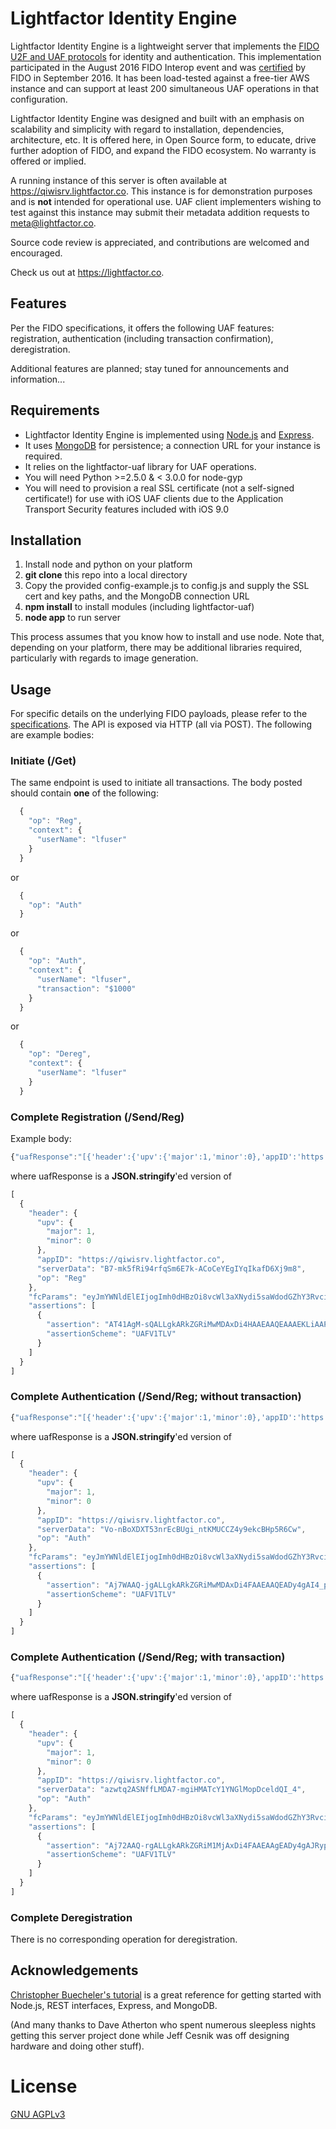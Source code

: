 # Lightfactor Identity Engine

Lightfactor Identity Engine is a lightweight server that implements the [FIDO U2F and UAF protocols](https://fidoalliance.org/specifications/overview/) for identity and authentication.  This implementation participated in the August 2016 FIDO Interop event and was [certified](https://fidoalliance.org/certification/fido-certified/) by FIDO in September 2016.  It has been load-tested against a free-tier AWS instance and can support at least 200 simultaneous UAF operations in that configuration.

Lightfactor Identity Engine was designed and built with an emphasis on scalability and simplicity with regard to installation, dependencies, architecture, etc. It is offered here, in Open Source form, to educate, drive further adoption of FIDO, and expand the FIDO ecosystem. No warranty is offered or implied.

A running instance of this server is often available at https://qiwisrv.lightfactor.co. This instance is for demonstration purposes and is **not** intended for operational use.  UAF client implementers wishing to test against this instance may submit their metadata addition requests to meta@lightfactor.co.

Source code review is appreciated, and contributions are welcomed and encouraged.

Check us out at https://lightfactor.co.

## Features

Per the FIDO specifications, it offers the following UAF features: registration, authentication (including transaction confirmation), deregistration.

Additional features are planned; stay tuned for announcements and information...

## Requirements

* Lightfactor Identity Engine is implemented using [Node.js](https://nodejs.org/en/) and [Express](http://expressjs.com).
* It uses [MongoDB](https://www.mongodb.com) for persistence; a connection URL for your instance is required.
* It relies on the lightfactor-uaf library for UAF operations.
* You will need Python >=2.5.0 & < 3.0.0 for node-gyp
* You will need to provision a real SSL certificate (not a self-signed certificate!) for use with iOS UAF clients due to the Application Transport Security features included with iOS 9.0

## Installation

1. Install node and python on your platform
2. **git clone** this repo into a local directory
3. Copy the provided config-example.js to config.js and supply the SSL cert and key paths, and the MongoDB connection URL
4. **npm install** to install modules (including lightfactor-uaf)
5. **node app** to run server

This process assumes that you know how to install and use node. Note that, depending on your platform, there may be additional libraries required, particularly with regards to image generation.

## Usage

For specific details on the underlying FIDO payloads, please refer to the [specifications](https://fidoalliance.org/specifications/overview/). The API is exposed via HTTP (all via POST). The following are example bodies:

### Initiate (/Get)
The same endpoint is used to initiate all transactions. The body posted should contain **one** of the following:
```javascript
  {
    "op": "Reg",
    "context": {
      "userName": "lfuser"
    }
  }
```
or
```javascript
  {
    "op": "Auth"
  }
```
or
```javascript
  {
    "op": "Auth",
    "context": {
      "userName": "lfuser",
      "transaction": "$1000"
    }
  }
```
or
```javascript
  {
    "op": "Dereg",
    "context": {
      "userName": "lfuser"
    }
  }
```
### Complete Registration (/Send/Reg)
Example body:
```javascript
{"uafResponse":"[{'header':{'upv':{'major':1,'minor':0},'appID':'https://qiwisrv.lightfactor.co','serverData':'B7-mk5fRi94rfqSm6E7k-ACoCeYEgIYqIkafD6Xj9m8','op':'Reg'},'fcParams':'eyJmYWNldElEIjogImh0dHBzOi8vcWl3aXNydi5saWdodGZhY3Rvci5jbyIsICJjaGFsbGVuZ2UiOiAiYjc3NXU2aGY2akVYUEk3ZVEzN3ljb0c4ZFpLMmxJX1YxMkYtLWxRa3dOYyIsICJjaGFubmVsQmluZGluZyI6IHt9LCAiYXBwSUQiOiAiaHR0cHM6Ly9xaXdpc3J2LmxpZ2h0ZmFjdG9yLmNvIn0','assertions':[{'assertion':'AT41AgM-sQALLgkARkZGRiMwMDAxDi4HAAEAAQEAAAEKLiAAPDn21S3xlHLH2W51em44-8P_v_LX-UZaL0FXNkUDNQAJLiAAXdPpYhpiooGXyI2n9u4Fz02C445v42ESCkYryN2-j24NLggAAwAAAAMAAAAMLkEABAIjcjq0lei6RVOiOeGe5bunZHTvPTxyiVCRiMsle_Q4ajK-_zpexgjH_UwsFygEqrY3AnEjGuQBeOmW5DwYEqEHPnwBBi5AAOGgto4194zKfJAmGNf6crhDlbuQEOEqn57xIIO9rSPmP2dRSYMy6QIoa-Uc08m9jMeRVj86L21t9jvyzbGIO4EFLjQBMIIBMDCB2AIBATAKBggqhkjOPQQDAjAlMSMwIQYDVQQDDBpGSURPIENPTkZPUk1BTkNFIFRFU1QgUk9PVDAeFw0xNTA5MDEyMzM0MzRaFw0yMDA4MzEyMzM0MzRaMCUxIzAhBgNVBAMMGkZJRE8gQ09ORk9STUFOQ0UgRkZGRiMwMDAxMFkwEwYHKoZIzj0CAQYIKoZIzj0DAQcDQgAErDoSk47tm5c4zbInHY4DIIwAFyl4pVeB5P9Bp9eXAk2H4-bcve9lylVwhwlJ9Y9NlZ9KMemR_qWjhLXtK5urwDAKBggqhkjOPQQDAgNHADBEAiAqioGSW3CJ_7TCXCAvRJfr5OkiEqRJIMHro3iiMGO6LQIgbc2VmvOZfZWXbp3lQZeRiz-W5Ca276gFNSJEElKwO9g','assertionScheme':'UAFV1TLV'}]}]"}
```
where uafResponse is a **JSON.stringify**'ed version of
```javascript
[
  {
    "header": {
      "upv": {
        "major": 1,
        "minor": 0
      },
      "appID": "https://qiwisrv.lightfactor.co",
      "serverData": "B7-mk5fRi94rfqSm6E7k-ACoCeYEgIYqIkafD6Xj9m8",
      "op": "Reg"
    },
    "fcParams": "eyJmYWNldElEIjogImh0dHBzOi8vcWl3aXNydi5saWdodGZhY3Rvci5jbyIsICJjaGFsbGVuZ2UiOiAiYjc3NXU2aGY2akVYUEk3ZVEzN3ljb0c4ZFpLMmxJX1YxMkYtLWxRa3dOYyIsICJjaGFubmVsQmluZGluZyI6IHt9LCAiYXBwSUQiOiAiaHR0cHM6Ly9xaXdpc3J2LmxpZ2h0ZmFjdG9yLmNvIn0",
    "assertions": [
      {
        "assertion": "AT41AgM-sQALLgkARkZGRiMwMDAxDi4HAAEAAQEAAAEKLiAAPDn21S3xlHLH2W51em44-8P_v_LX-UZaL0FXNkUDNQAJLiAAXdPpYhpiooGXyI2n9u4Fz02C445v42ESCkYryN2-j24NLggAAwAAAAMAAAAMLkEABAIjcjq0lei6RVOiOeGe5bunZHTvPTxyiVCRiMsle_Q4ajK-_zpexgjH_UwsFygEqrY3AnEjGuQBeOmW5DwYEqEHPnwBBi5AAOGgto4194zKfJAmGNf6crhDlbuQEOEqn57xIIO9rSPmP2dRSYMy6QIoa-Uc08m9jMeRVj86L21t9jvyzbGIO4EFLjQBMIIBMDCB2AIBATAKBggqhkjOPQQDAjAlMSMwIQYDVQQDDBpGSURPIENPTkZPUk1BTkNFIFRFU1QgUk9PVDAeFw0xNTA5MDEyMzM0MzRaFw0yMDA4MzEyMzM0MzRaMCUxIzAhBgNVBAMMGkZJRE8gQ09ORk9STUFOQ0UgRkZGRiMwMDAxMFkwEwYHKoZIzj0CAQYIKoZIzj0DAQcDQgAErDoSk47tm5c4zbInHY4DIIwAFyl4pVeB5P9Bp9eXAk2H4-bcve9lylVwhwlJ9Y9NlZ9KMemR_qWjhLXtK5urwDAKBggqhkjOPQQDAgNHADBEAiAqioGSW3CJ_7TCXCAvRJfr5OkiEqRJIMHro3iiMGO6LQIgbc2VmvOZfZWXbp3lQZeRiz-W5Ca276gFNSJEElKwO9g",
        "assertionScheme": "UAFV1TLV"
      }
    ]
  }
]
```
### Complete Authentication (/Send/Reg; without transaction)
```javascript
{"uafResponse":"[{'header':{'upv':{'major':1,'minor':0},'appID':'https://qiwisrv.lightfactor.co','serverData':'Vo-nBoXDXT53nrEcBUgi_ntKMUCCZ4y9ekcBHp5R6Cw','op':'Auth'},'fcParams':'eyJmYWNldElEIjogImh0dHBzOi8vcWl3aXNydi5saWdodGZhY3Rvci5jbyIsICJjaGFsbGVuZ2UiOiAielVNS0lwQ0l5QkhnZThIeW53cE9wUThzNm0waUlvWmZ0SDJPYk1jbVJTRSIsICJjaGFubmVsQmluZGluZyI6IHt9LCAiYXBwSUQiOiAiaHR0cHM6Ly9xaXdpc3J2LmxpZ2h0ZmFjdG9yLmNvIn0','assertions':[{'assertion':'Aj7WAAQ-jgALLgkARkZGRiMwMDAxDi4FAAEAAQEADy4gAI4_pledO12j6LtqwOwb0d8zc9__4b6zk8tSpldId-dMCi4gAMnc0IqtePkwvfA9DXtJus4Ih59neG9W33zCcn92LKJxEC4AAAkuIAAbnOxDpSJkPh-UlxeCCvM4u2-2TO7RQoIRCrOL1Pbz7Q0uBAAAAAASBi5AALr-HeqCieo2HEQmnocjB5ulvM0cgYALK9pTyMHGYfl1RjlaAGlyD7JydBA4JfB_cEvhhn_Uj035RWjiz_8O9g4','assertionScheme':'UAFV1TLV'}]}]"}
```
where uafResponse is a **JSON.stringify**'ed version of
```javascript
[
  {
    "header": {
      "upv": {
        "major": 1,
        "minor": 0
      },
      "appID": "https://qiwisrv.lightfactor.co",
      "serverData": "Vo-nBoXDXT53nrEcBUgi_ntKMUCCZ4y9ekcBHp5R6Cw",
      "op": "Auth"
    },
    "fcParams": "eyJmYWNldElEIjogImh0dHBzOi8vcWl3aXNydi5saWdodGZhY3Rvci5jbyIsICJjaGFsbGVuZ2UiOiAielVNS0lwQ0l5QkhnZThIeW53cE9wUThzNm0waUlvWmZ0SDJPYk1jbVJTRSIsICJjaGFubmVsQmluZGluZyI6IHt9LCAiYXBwSUQiOiAiaHR0cHM6Ly9xaXdpc3J2LmxpZ2h0ZmFjdG9yLmNvIn0",
    "assertions": [
      {
        "assertion": "Aj7WAAQ-jgALLgkARkZGRiMwMDAxDi4FAAEAAQEADy4gAI4_pledO12j6LtqwOwb0d8zc9__4b6zk8tSpldId-dMCi4gAMnc0IqtePkwvfA9DXtJus4Ih59neG9W33zCcn92LKJxEC4AAAkuIAAbnOxDpSJkPh-UlxeCCvM4u2-2TO7RQoIRCrOL1Pbz7Q0uBAAAAAASBi5AALr-HeqCieo2HEQmnocjB5ulvM0cgYALK9pTyMHGYfl1RjlaAGlyD7JydBA4JfB_cEvhhn_Uj035RWjiz_8O9g4",
        "assertionScheme": "UAFV1TLV"
      }
    ]
  }
]
```
### Complete Authentication (/Send/Reg; with transaction)
```javascript
{"uafResponse":"[{'header':{'upv':{'major':1,'minor':0},'appID':'https://qiwisrv.lightfactor.co','serverData':'azwtq2ASNffLMDA7-mgiHMATcY1YNGlMopDceldQI_4','op':'Auth'},'fcParams':'eyJmYWNldElEIjogImh0dHBzOi8vcWl3aXNydi5saWdodGZhY3Rvci5jbyIsICJjaGFsbGVuZ2UiOiAiRjZFaDBoUk9MeWxBZjVDWmtOYmxyUnR5a1pvc0VjT005UnBEaW56Yy1YbyIsICJjaGFubmVsQmluZGluZyI6IHt9LCAiYXBwSUQiOiAiaHR0cHM6Ly9xaXdpc3J2LmxpZ2h0ZmFjdG9yLmNvIn0','assertions':[{'assertion':'Aj72AAQ-rgALLgkARkZGRiM1MjAxDi4FAAEAAgEADy4gAJRypMJ9diToGZn6_QUqc13NApSrrnG6iQLr7W-NKG-pCi4gAMpfd9DbYLSJXKryUrW8GyctW3Vrp-k_97kctUNn7hxZEC4gAH0aVBJ7IiUC9bebX7CAMGEVKkT5KzfiPGUnuvZl1NqaCS4gABaojU-533ck8iU0Z4o646-PRi2PjLtAA18pjk-R5I3SDS4EAAAAABIGLkAAhQhheOytxg8Z-we8Ced02s-zlAS6kHJ1aCSM3BVW22b49cu7HLkFUK9pSKJZFn4n2gAj5wyqufRcJ-Wa9V4PFQ','assertionScheme':'UAFV1TLV'}]}]"}
```
where uafResponse is a **JSON.stringify**'ed version of
```javascript
[
  {
    "header": {
      "upv": {
        "major": 1,
        "minor": 0
      },
      "appID": "https://qiwisrv.lightfactor.co",
      "serverData": "azwtq2ASNffLMDA7-mgiHMATcY1YNGlMopDceldQI_4",
      "op": "Auth"
    },
    "fcParams": "eyJmYWNldElEIjogImh0dHBzOi8vcWl3aXNydi5saWdodGZhY3Rvci5jbyIsICJjaGFsbGVuZ2UiOiAiRjZFaDBoUk9MeWxBZjVDWmtOYmxyUnR5a1pvc0VjT005UnBEaW56Yy1YbyIsICJjaGFubmVsQmluZGluZyI6IHt9LCAiYXBwSUQiOiAiaHR0cHM6Ly9xaXdpc3J2LmxpZ2h0ZmFjdG9yLmNvIn0",
    "assertions": [
      {
        "assertion": "Aj72AAQ-rgALLgkARkZGRiM1MjAxDi4FAAEAAgEADy4gAJRypMJ9diToGZn6_QUqc13NApSrrnG6iQLr7W-NKG-pCi4gAMpfd9DbYLSJXKryUrW8GyctW3Vrp-k_97kctUNn7hxZEC4gAH0aVBJ7IiUC9bebX7CAMGEVKkT5KzfiPGUnuvZl1NqaCS4gABaojU-533ck8iU0Z4o646-PRi2PjLtAA18pjk-R5I3SDS4EAAAAABIGLkAAhQhheOytxg8Z-we8Ced02s-zlAS6kHJ1aCSM3BVW22b49cu7HLkFUK9pSKJZFn4n2gAj5wyqufRcJ-Wa9V4PFQ",
        "assertionScheme": "UAFV1TLV"
      }
    ]
  }
]
```
### Complete Deregistration
There is no corresponding operation for deregistration.

## Acknowledgements

[Christopher Buecheler's tutorial](http://cwbuecheler.com/web/tutorials/2014/restful-web-app-node-express-mongodb/) is a great reference for getting started with Node.js, REST interfaces, Express, and MongoDB.

(And many thanks to Dave Atherton who spent numerous sleepless nights getting this server project done while Jeff Cesnik was off designing hardware and doing other stuff).

# License

[GNU AGPLv3](http://www.gnu.org/licenses/agpl-3.0.txt)
